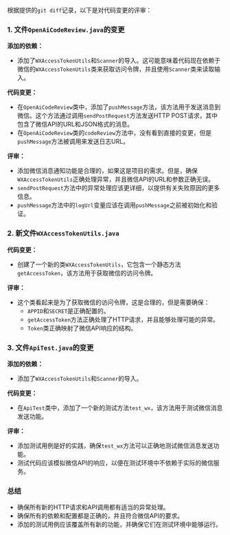 根据提供的`git diff`记录，以下是对代码变更的评审：

### 1. 文件`OpenAiCodeReview.java`的变更

**添加的依赖：**
- 添加了`WXAccessTokenUtils`和`Scanner`的导入。这可能意味着代码现在依赖于微信的`WXAccessTokenUtils`类来获取访问令牌，并且使用`Scanner`类来读取输入。

**代码变更：**
- 在`OpenAiCodeReview`类中，添加了`pushMessage`方法，该方法用于发送消息到微信。这个方法通过调用`sendPostRequest`方法发送HTTP POST请求，其中包含了微信API的URL和JSON格式的消息。
- 在`OpenAiCodeReview`类的`codeReview`方法中，没有看到直接的变更，但是`pushMessage`方法被调用来发送日志URL。

**评审：**
- 添加微信消息通知功能是合理的，如果这是项目的需求。但是，确保`WXAccessTokenUtils`正确处理异常，并且微信API的URL和参数正确无误。
- `sendPostRequest`方法中的异常处理应该更详细，以提供有关失败原因的更多信息。
- `pushMessage`方法中的`logUrl`变量应该在调用`pushMessage`之前被初始化和验证。

### 2. 新文件`WXAccessTokenUtils.java`

**代码变更：**
- 创建了一个新的类`WXAccessTokenUtils`，它包含一个静态方法`getAccessToken`，该方法用于获取微信的访问令牌。

**评审：**
- 这个类看起来是为了获取微信的访问令牌，这是合理的，但是需要确保：
  - `APPID`和`SECRET`是正确配置的。
  - `getAccessToken`方法正确处理了HTTP请求，并且能够处理可能的异常。
  - `Token`类正确映射了微信API响应的结构。

### 3. 文件`ApiTest.java`的变更

**添加的依赖：**
- 添加了`WXAccessTokenUtils`和`Scanner`的导入。

**代码变更：**
- 在`ApiTest`类中，添加了一个新的测试方法`test_wx`，该方法用于测试微信消息发送功能。

**评审：**
- 添加测试用例是好的实践，确保`test_wx`方法可以正确地测试微信消息发送功能。
- 测试代码应该模拟微信API的响应，以便在测试环境中不依赖于实际的微信服务。

### 总结

- 确保所有新的HTTP请求和API调用都有适当的异常处理。
- 确保所有的依赖和配置都是正确的，并且符合微信API的要求。
- 添加的测试用例应该覆盖所有新的功能，并确保它们在测试环境中能够运行。